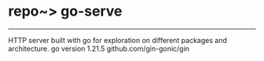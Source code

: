 # repo~> go-serve

---

HTTP server built with go for exploration on different packages and architecture.
go version 1.21.5
github.com/gin-gonic/gin
